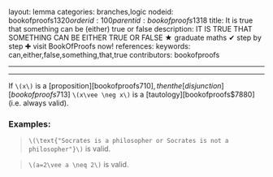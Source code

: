 layout: lemma
categories: branches,logic
nodeid: bookofproofs$1320
orderid: 100
parentid: bookofproofs$1318
title: It is true that something can be (either) true or false
description: IT IS TRUE THAT SOMETHING CAN BE EITHER TRUE OR FALSE &#9733; graduate maths &#10004; step by step &#10010; visit BookOfProofs now!
references: 
keywords: can,either,false,something,that,true
contributors: bookofproofs

---


---

If `\(x\)` is a [proposition][bookofproofs$710], then the [disjunction][bookofproofs$713] `\(x\vee \neg x\)` is a [tautology][bookofproofs$7880] (i.e. always valid). 

### Examples:

> `\(\text{"Socrates is a philosopher or Socrates is not a philosopher"}\)` is valid.

> `\(a=2\vee a \neq 2\)` is valid.
